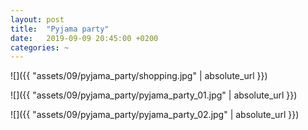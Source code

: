```yaml
---
layout: post
title:  "Pyjama party"
date:   2019-09-09 20:45:00 +0200
categories: ~
---
```


![]({{ "assets/09/pyjama_party/shopping.jpg" | absolute_url }})

![]({{ "assets/09/pyjama_party/pyjama_party_01.jpg" | absolute_url }})

![]({{ "assets/09/pyjama_party/pyjama_party_02.jpg" | absolute_url }})
